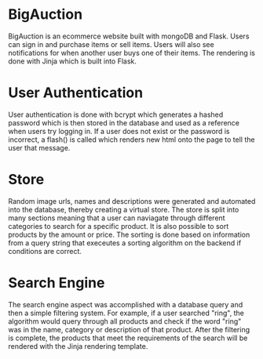 # BigAuction
BigAuction is an ecommerce website built with mongoDB and Flask. Users can sign in and purchase items or sell items. Users will also see notifications for when another user buys one of their items. The rendering is done with Jinja which is built into Flask. 

# User Authentication
User authentication is done with bcrypt which generates a hashed password which is then stored in the database and used as a reference when users try logging in. If a user does not exist or the password is incorrect, a flash() is called which renders new html onto the page to tell the user that message. 

# Store
Random image urls, names and descriptions were generated and automated into the database, thereby creating a virtual store. The store is split into many sections meaning that a user can naviagate through different categories to search for a specific product. It is also possible to sort products by the amount or price. The sorting is done based on information from a query string that execeutes a sorting algorithm on the backend if conditions are correct. 

# Search Engine
The search engine aspect was accomplished with a database query and then a simple filtering system. For example, if a user searched "ring", the algorithm would query through all products and check if the word "ring" was in the name, category or description of that product. After the filtering is complete, the products that meet the requirements of the search will be rendered with the Jinja rendering template. 

